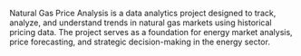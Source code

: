 Natural Gas Price Analysis is a data analytics project designed to track, analyze, and understand trends in natural gas markets using historical pricing data. The project serves as a foundation for energy market analysis, price forecasting, and strategic decision-making in the energy sector.
